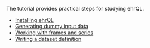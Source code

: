 The tutorial provides practical steps for studying ehrQL.

* [Installing ehrQL](installing-ehrql/index.md)
* [Generating dummy input data](generating-dummy-input-data/index.md)
* [Working with frames and series](working-with-frames-and-series/index.md)
* [Writing a dataset definition](writing-a-dataset-definition/index.md)
